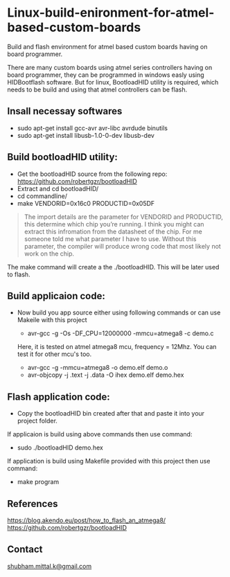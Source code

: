 # Linux-build-enironment-for-atmel-based-custom-boards
Build and flash environment for atmel based custom boards having on board programmer.

There are many custom boards using atmel series controllers having on board programmer,
they can be programmed in windows easly using HIDBootflash software. But for linux, BootloadHID 
utility is required, which needs to be build and using that atmel controllers can be flash.

## Insall necessay softwares
- sudo apt-get install gcc-avr avr-libc avrdude binutils 
- sudo apt-get install libusb-1.0-0-dev libusb-dev

## Build bootloadHID utility:
- Get the bootloadHID source from the following repo: https://github.com/robertgzr/bootloadHID
- Extract and cd bootloadHID/
- cd commandline/
- make VENDORID=0x16c0 PRODUCTID=0x05DF

> The import details are the parameter for VENDORID and PRODUCTID, this determine which chip you’re running. I think you might can extract this infromation from the datasheet of the chip. For me someone told me what parameter I have to use. Without this parameter, the compiler will produce wrong code that most likely not work on the chip.

The make command will create a the ./bootloadHID. This will be later used to flash.

## Build applicaion code:
- Now build you app source either using following commands or can use Makeile with this project
	- avr-gcc -g -Os -DF_CPU=12000000 -mmcu=atmega8 -c demo.c
	
	Here, it is tested on atmel atmega8 mcu, frequency = 12Mhz. You can test it for other mcu's too.
	- avr-gcc -g -mmcu=atmega8 -o demo.elf demo.o
	- avr-objcopy -j .text -j .data -O ihex demo.elf demo.hex

## Flash application code:
- Copy the bootloadHID bin created after that and paste it into your project folder.
	
If applicaion is build using above commands then use command:
- sudo ./bootloadHID demo.hex

If application is build using Makefile provided with this project then use command:
- make program

## References
https://blog.akendo.eu/post/how_to_flash_an_atmega8/
https://github.com/robertgzr/bootloadHID

## Contact
shubham.mittal.k@gmail.com


